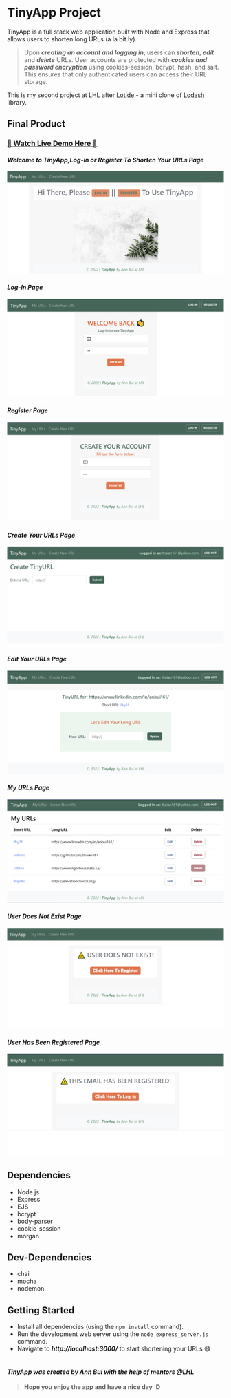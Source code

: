 # TinyApp Project

TinyApp is a full stack web application built with Node and Express that allows users to shorten long URLs (à la bit.ly).
<br>

> Upon **_creating an account and logging in_**, users can **_shorten_**, **_edit_** and **_delete_** URLs. User accounts are protected with **_cookies and password encryption_** using cookies-session, bcrypt, hash, and salt. This ensures that only authenticated users can access their URL storage.

This is my second project at LHL after [Lotide](https://github.com/thaian161/lotide) - a mini clone of [Lodash](https://lodash.com) library.

## Final Product

### [👋 Watch Live Demo Here 👋](https://youtu.be/6-6upefRgmw)

#### _Welcome to TinyApp,Log-in or Register To Shorten Your URLs Page_

!["Welcome to TinyApp, Log-in or Register To Shorten Your URLs "](https://github.com/thaian161/tinyApp/blob/master/docs/welcome-new-user-page.png)

#### _Log-In Page_

!["Log-In Page"](https://github.com/thaian161/tinyApp/blob/master/docs/login-page.png)

#### _Register Page_

!["Register Page"](https://github.com/thaian161/tinyApp/blob/master/docs/register-newuser-page.png)

#### _Create Your URLs Page_

!["Create Your URLs Page"](https://github.com/thaian161/tinyApp/blob/master/docs/create-urls.png)

#### _Edit Your URLs Page_

!["Edit Your URLs Page"](https://github.com/thaian161/tinyApp/blob/master/docs/edit-url-page.png)

#### _My URLs Page_

!["My Urls Page"](https://github.com/thaian161/tinyApp/blob/master/docs/my-urls-page.png)

#### _User Does Not Exist Page_

!["User Doesn't Exist Page"](https://github.com/thaian161/tinyApp/blob/master/docs/user-does-not-exist.png)

#### _User Has Been Registered Page_

!["User Has Been Registered Page"](https://github.com/thaian161/tinyApp/blob/master/docs/user-has-been-registered.png)

## Dependencies

- Node.js
- Express
- EJS
- bcrypt
- body-parser
- cookie-session
- morgan

## Dev-Dependencies

- chai
- mocha
- nodemon

## Getting Started

- Install all dependencies (using the `npm install` command).
- Run the development web server using the `node express_server.js` command.
- Navigate to **_http://localhost:3000/_** to start shortening your URLs 😄
  <br>
  <br>

#### _TinyApp was created by Ann Bui with the help of mentors @LHL_

> **Hope you enjoy the app and have a nice day :D**
